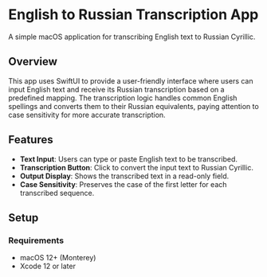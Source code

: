 # English to Russian Transcription App

A simple macOS application for transcribing English text to Russian Cyrillic.

## Overview

This app uses SwiftUI to provide a user-friendly interface where users can input English text and receive its Russian transcription based on a predefined mapping. The transcription logic handles common English spellings and converts them to their Russian equivalents, paying attention to case sensitivity for more accurate transcription.

## Features

- **Text Input**: Users can type or paste English text to be transcribed.
- **Transcription Button**: Click to convert the input text to Russian Cyrillic.
- **Output Display**: Shows the transcribed text in a read-only field.
- **Case Sensitivity**: Preserves the case of the first letter for each transcribed sequence.

## Setup

### Requirements

- macOS 12+ (Monterey)
- Xcode 12 or later
